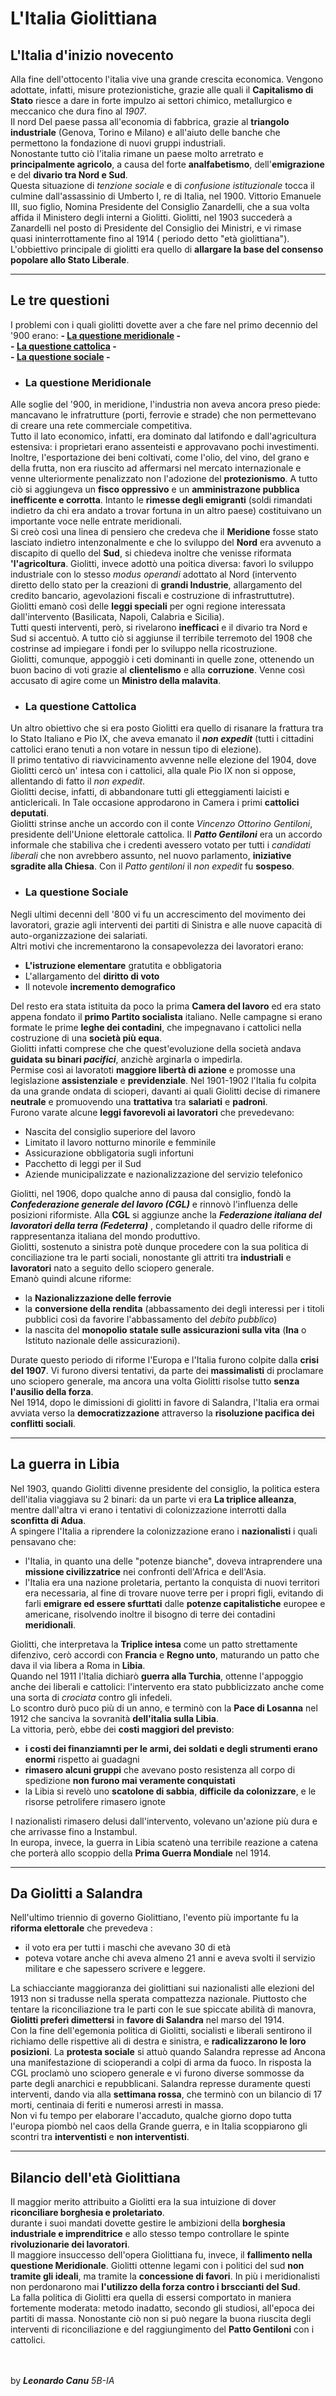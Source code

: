 # L'Italia Giolittiana
## L'Italia d'inizio novecento

Alla fine dell'ottocento l'italia vive una grande crescita economica. Vengono adottate, infatti,  misure protezionistiche, grazie alle quali il **Capitalismo di Stato** riesce a dare in forte impulzo ai settori chimico, metallurgico e meccanico che dura fino al *1907*.<br>
Il nord Del paese passa all'economia di fabbrica, grazie al **triangolo industriale** (Genova, Torino e Milano) e all'aiuto delle banche che permettono la fondazione di nuovi gruppi industriali.<br>
Nonostante tutto ciò l'italia rimane un paese molto arretrato e **principalmente agricolo**, a causa del forte **analfabetismo**, dell'**emigrazione** e del **divario tra Nord e Sud**.<br>
Questa situazione di *tenzione sociale* e di *confusione istituzionale* tocca il culmine dall'assassinio di Umberto I, re di Italia, nel 1900. Vittorio Emanuele III, suo figlio, Nomina Presidente del Consiglio Zanardelli, che a sua volta affida il Ministero degli interni a Giolitti. Giolitti, nel 1903 succederà a Zanardelli nel posto di Presidente del Consiglio dei Ministri, e vi rimase quasi ininterrottamente fino al 1914 ( periodo detto "età giolittiana"). L'obbiettivo principale di giolitti era quello di **allargare la base del consenso popolare allo Stato Liberale**.

---

## Le tre questioni
I problemi con i quali giolitti dovette aver a che fare nel primo decennio del '900 erano: 
**- [La questione meridionale](#meridionale) -**<br>
**- [La questione cattolica](#cattolica) -** <br>
**- [La questione sociale](#sociale) -**

- ###  <a id="meridionale"></a>  La questione Meridionale
Alle soglie del '900, in meridione, l'industria non aveva ancora preso piede: mancavano le infratrutture (porti, ferrovie e strade) che non permettevano di creare una rete commerciale competitiva.<br>
Tutto il lato economico, infatti, era dominato dal latifondo e dall'agricultura estensiva: i proprietari erano assenteisti e approvavano pochi investimenti. Inoltre, l'esportazione dei beni coltivati, come l'olio, del vino, del grano e della frutta, non era riuscito ad affermarsi nel mercato internazionale e venne ulteriormente penalizzato non l'adozione del **protezionismo**. A tutto ciò si aggiungeva un **fisco oppressivo** e un **amministrazone pubblica inefficente e corrotta**. 
Intanto le **rimesse degli emigranti** (soldi rimandati indietro da chi era andato a trovar fortuna in un altro paese) costituivano un importante voce nelle entrate meridionali.<br>
Si creò così una linea di pensiero che credeva che il **Meridione** fosse stato lasciato indietro intenzonalmente e che lo sviluppo del **Nord** era avvenuto a discapito di quello del **Sud**, si chiedeva inoltre che venisse riformata **'l'agricoltura**.
Giolitti, invece adottò una poitica diversa: favorì lo sviluppo industriale con lo stesso *modus operandi* adottato al Nord (intervento diretto dello stato per la creazioni di **grandi Industrie**, allargamento del credito bancario, agevolazioni fiscali e costruzione di infrastruttutre).<br>
Giolitti emanò così delle **leggi speciali** per ogni regione interessata dall'intervento (Basilicata, Napoli, Calabria e Sicilia).<br>
Tutti questi interventi, però, si rivelarono **inefficaci** e il divario tra Nord e Sud si accentuò. A tutto ciò si aggiunse il terribile terremoto del 1908 che costrinse ad impiegare i fondi per lo sviluppo nella ricostruzione.<br>
Giolitti, comunque, appoggiò i ceti dominanti in quelle zone, ottenendo un buon bacino di voti grazie al **clientelismo** e alla **corruzione**. Venne così accusato di agire come un **Ministro della malavita**. 

- ###  <a id="cattolica"></a>  La questione Cattolica
Un altro obiettivo che si era posto Giolitti era quello di risanare la frattura tra lo Stato Italiano e Pio IX, che aveva emanato il ***non expedit*** (tutti i cittadini cattolici erano tenuti a non votare in nessun tipo di elezione).<br>
Il primo tentativo di riavvicinamento avvenne nelle elezione del 1904, dove Giolitti cercò un' intesa con i cattolici, alla quale Pio IX non si oppose, allentando di fatto il *non expedit*.<br>
Giolitti decise, infatti, di abbandonare tutti gli etteggiamenti laicisti e anticlericali. In Tale occasione approdarono in Camera i primi **cattolici deputati**.<br>
Giolitti strinse anche un accordo con il conte *Vincenzo Ottorino Gentiloni*, presidente dell'Unione elettorale cattolica. Il ***Patto Gentiloni*** era un accordo informale che stabiliva che i credenti avessero votato per tutti i *candidati liberali* che non avrebbero assunto, nel nuovo parlamento, **iniziative sgradite alla Chiesa**. Con il *Patto gentiloni* il *non expedit* fu **sospeso**. 


- ###  <a id="sociale"></a>  La questione Sociale
Negli ultimi decenni dell '800 vi fu un accrescimento del movimento dei lavoratori, grazie agli interventi dei partiti di Sinistra e alle nuove capacità di auto-organizzazione dei salariati.<br>
Altri motivi che incrementarono la consapevolezza dei lavoratori erano:
- **L'istruzione elementare** gratutita e obbligatoria
- L'allargamento del **diritto di voto**
- Il notevole **incremento demografico**

Del resto era stata istituita da poco la prima **Camera del lavoro** ed era stato appena fondato il **primo Partito socialista** italiano. Nelle campagne si erano formate le prime **leghe dei contadini**, che impegnavano i cattolici nella costruzione di una **società più equa**.<br>
Giolitti infatti comprese che che quest'evoluzione della società andava **guidata su binari *pacifici***, anzichè arginarla o impedirla.<br>
Permise così ai lavoratoti **maggiore libertà di azione** e promosse una legislazione **assistenziale** e **previdenziale**.
Nel 1901-1902 l'Italia fu colpita da una grande ondata di scioperi, davanti ai quali Giolitti decise di rimanere **neutrale** e promuovendo una **trattativa** tra **salariati** e **padroni**.<br>
Furono varate alcune **leggi favorevoli ai lavoratori** che prevedevano:
- Nascita del consiglio superiore del lavoro
- Limitato il lavoro notturno minorile e femminile
- Assicurazione obbligatoria sugli infortuni 
- Pacchetto di leggi per il Sud
- Aziende municipalizzate e nazionalizzazione del servizio telefonico

Giolitti, nel 1906, dopo qualche anno di pausa dal consiglio, fondò la ***Confederazione generale del lavoro (CGL)*** e rinnovò l'influenza delle posizioni riformiste. Alla **CGL** si aggiunze anche la ***Federazione italiana del lavoratori della terra (Fedeterra)*** , completando il quadro delle riforme di rappresentanza italiana del mondo produttivo. <br>
Giolitti, sostenuto a sinistra potè dunque procedere con la sua politica di conciliazione tra le parti sociali, nonostante gli attriti tra **industriali** e **lavoratori** nato a seguito dello sciopero generale.<br>
Emanò quindi alcune riforme:
- la **Nazionalizzazione delle ferrovie**
- la **conversione della rendita** (abbassamento dei degli interessi per i titoli pubblici così da favorire l'abbassamento del *debito pubblico*)
- la nascita del **monopolio statale sulle assicurazioni sulla vita** (**Ina** o Istituto nazionale delle assicurazioni).

Durate questo periodo di riforme l'Europa e l'Italia furono colpite dalla **crisi del 1907**. Vi furono diversi tentativi, da parte dei **massimalisti** di proclamare uno sciopero generale, ma ancora una volta Giolitti risolse tutto **senza l'ausilio della forza**.<br>
Nel 1914, dopo le dimissioni di giolitti in favore di Salandra, l'Italia era ormai avviata verso la **democratizzazione** attraverso la **risoluzione pacifica dei conflitti sociali**.

---

## La guerra in Libia
Nel 1903, quando Giolitti divenne presidente del consiglio, la politica estera dell'italia viaggiava su 2 binari: da un parte vi era **La triplice alleanza**, mentre dall'altra vi erano i tentativi di colonizzazione interrotti dalla **sconfitta di Adua**.<br>
A spingere l'Italia a riprendere la colonizzazione erano i **nazionalisti** i quali pensavano che:
- l'Italia, in quanto una delle "potenze bianche", doveva intraprendere una **missione civilizzatrice** nei confronti dell'Africa e dell'Asia.
- l'Italia era una nazione proletaria, pertanto la conquista di nuovi territori era necessaria, al fine di trovare nuove terre per i propri figli, evitando di farli **emigrare ed essere sfurttati** dalle **potenze capitalistiche** europee e americane, risolvendo inoltre il bisogno di terre dei contadini **meridionali**.

Giolitti, che interpretava la **Triplice intesa** come un patto strettamente difenzivo, cerò accordi con  **Francia** e **Regno unto**, maturando un patto che dava il via libera a Roma in **Libia**.<br>
Quando nel 1911 l'Italia dichiarò **guerra alla Turchia**, ottenne l'appoggio anche dei liberali e cattolici: l'intervento era stato pubblicizzato anche come una sorta di *crociata* contro gli infedeli.<br>
Lo scontro durò puco più di un anno, e terminò con la **Pace di Losanna** nel 1912 che sanciva la sovranità **dell'italia sulla Libia**. <br>
La vittoria, però, ebbe dei **costi maggiori del previsto**:
- **i costi dei finanziamnti per le armi, dei soldati e degli strumenti erano enormi** rispetto ai guadagni
- **rimasero alcuni gruppi** che avevano posto resistenza all corpo di spedizione **non furono mai veramente conquistati**
- la Libia si revelò uno **scatolone di sabbia**, **difficile da colonizzare**, e le risorse petrolifere rimasero ignote 

I nazionalisti rimasero delusi dall'intervento, volevano un'azione più dura e che arrivasse fino a Instambul.<br>
In europa, invece, la guerra in Libia scatenò una terribile reazione a catena che porterà allo scoppio della **Prima Guerra Mondiale** nel 1914.

---

## Da Giolitti a Salandra
Nell'ultimo triennio di governo Giolittiano, l'evento più importante fu la **riforma elettorale** che prevedeva :
- il voto era per tutti i maschi che avevano 30 di età
- poteva votare anche chi aveva almeno 21 anni e aveva svolti il servizio militare e che sapessero scrivere e leggere.

La schiacciante maggioranza dei giolittiani sui nazionalisti alle elezioni del 1913 non si tradusse nella sperata compattezza nazionale. Piuttosto che tentare la riconciliazione tra le parti con le sue spiccate abilità di manovra, **Giolitti preferì dimettersi** in **favore di Salandra** nel marso del 1914.<br>
Con la fine dell'egemonia politica di Giolitti, socialisti e liberali sentirono il richiamo delle rispettive ali di destra e sinistra, e **radicalizzarono le loro posizioni**. 
La **protesta sociale** si attuò quando Salandra represse ad Ancona una manifestazione di scioperandi a colpi di arma da fuoco. In risposta la CGL proclamò uno sciopero generale e vi furono diverse sommosse da parte degli anarchici e repubblicani. Salandra represse duramente questi interventi, dando via alla **settimana rossa**, che terminò con un bilancio di 17 morti, centinaia di feriti e numerosi arresti in massa.<br>
Non vi fu tempo per elaborare l'accaduto, qualche giorno dopo tutta l'europa piombò nel caos della Grande guerra, e in Italia scoppiarono gli scontri tra **interventisti** e **non interventisti**.

---

## Bilancio dell'età Giolittiana
Il maggior merito attribuito a Giolitti era la sua intuizione di dover **riconciliare borghesia e proletariato**.<br>
durante i suoi mandati dovette gestire le ambizioni della **borghesia industriale e imprenditrice** e allo stesso tempo controllare le spinte **rivoluzionarie dei lavoratori**.<br>
Il maggiore insuccesso dell'opera Giolittiana fu, invece, il **fallimento nella questione Meridionale**. Giolitti ottenne legami con i politici del sud **non tramite gli ideali**, ma tramite la **concessione di favori**. In più i meridionalisti non perdonarono mai **l'utilizzo della forza contro i brsccianti del Sud**.<br>
La falla politica di Giolitti era quella di essersi comportato in maniera fortemente moderata: metodo inadatto, secondo gli studiosi, all'epoca dei partiti di massa. Nonostante ciò non si può negare la buona riuscita degli interventi di riconciliazione e del raggiungimento del **Patto Gentiloni** con i cattolici.

<br><br>
by ***Leonardo Canu*** *5B-IA*